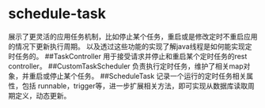 # schedule-task
展示了更灵活的应用任务机制，比如停止某个任务，重启或是修改定时不重启应用的情况下更新执行周期。
以及透过这些功能的实现了解java线程是如何能实现定时任务的。 
##TaskController
用于接受请求并停止和重启某个定时任务的rest controller。
##CustomTaskScheduler
负责执行定时任务，维护了相关map对象，并重启或停止某个任务。
##ScheduleTask
记录一个运行的定时任务相关属性，包括 runnable，trigger等，进一步扩展相关方法，即可实现从数据库读取周期定义，动态更新。

